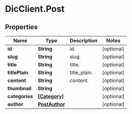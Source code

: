 # DicClient.Post

## Properties
Name | Type | Description | Notes
------------ | ------------- | ------------- | -------------
**id** | **String** | id. | [optional] 
**slug** | **String** | slug. | [optional] 
**title** | **String** | title. | [optional] 
**titlePlain** | **String** | title_plain. | [optional] 
**content** | **String** | content. | [optional] 
**thumbnail** | **String** |  | [optional] 
**categories** | [**[Category]**](Category.md) |  | [optional] 
**author** | [**PostAuthor**](PostAuthor.md) |  | [optional] 


